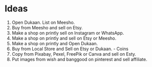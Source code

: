 # Ideas

1. Open Dukaan. List on Meesho.
2. Buy from Meesho and sell on Etsy.
3. Make a shop on printly sell on Instagram or WhatsApp.
4. Make a shop on printly and sell on Etsy or Meesho.
5. Make a shop on printly and Open Dukaan.
6. Buy from Local Store and Sell on Etsy or Dukaan.                 - Coins
7. Copy from Pixabay, Pexel, FreePik or Canva and sell on Esty.
8. Put images from wish and banggood on pinterest and sell affiliate.
